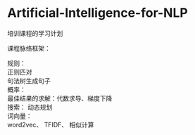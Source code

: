 # Artificial-Intelligence-for-NLP
培训课程的学习计划

课程脉络框架：

规则：   
       正则匹对     
       句法树生成句子    
概率：   
        最佳结果的求解：代数求导、梯度下降     
搜索：
        动态规划     
词向量：    
        word2vec、
        TFIDF、
        相似计算
       
    




